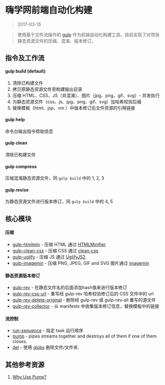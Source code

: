 嗨学网前端自动化构建
===

> 2017-03-15

> 使用基于文件流操作的 [gulp](http://www.gulpjs.com.cn/) 作为前端自动化构建工具。目前实现了对项目静态资源文件的压缩、混淆、版本修订。

## 指令及工作流

#### gulp build (default)

1. 清除已构建文件
2. 拷贝原静态资源文件至构建输出目录
3. 压缩 HTML、CSS、JS（并混淆）、图片（jpg、png、gif、svg）- 并发执行
4. 为静态资源文件（css、js、jpg、png、gif、svg）加哈希校验后缀
5. 替换模板（html、jsp、vm ）中版本修订后文件资源的引用链接

#### gulp help

命令台输出指令帮助信息

#### gulp clean

清除已构建文件

#### gulp compress

压缩混淆静态资源文件，同 `gulp build` 中的 1, 2, 3

#### gulp revise

为静态资源文件进行版本修订，同 `gulp build` 中的 4, 5

## 核心模块

#### 压缩

* [gulp-htmlmin](https://github.com/jonschlinkert/gulp-htmlmin) - 压缩 HTML 通过 [HTMLMinifier](https://github.com/kangax/html-minifier)
* [gulp-clean-css](https://github.com/scniro/gulp-clean-css) - 压缩 CSS 通过 [clean-css](https://github.com/jakubpawlowicz/clean-css)
* [gulp-uglify](https://github.com/terinjokes/gulp-uglify) - 压缩 JS 通过 [UglifyJS2](https://github.com/mishoo/UglifyJS2)
* [gulp-imagemin](https://github.com/sindresorhus/gulp-imagemin) - 压缩 PNG, JPEG, GIF and SVG 图片通过 [imagemin](https://github.com/imagemin/imagemin)

#### 静态资源版本修订

* [gulp-rev](https://github.com/sindresorhus/gulp-rev) - 在静态文件名的后面添加hash值来进行版本修订
* [gulp-rev-css-url](https://github.com/galkinrost/gulp-rev-css-url) - 重写经 gulp-rev 哈希校验修订后的 CSS 文件中的 url
* [gulp-rev-delete-original](https://github.com/nib-health-funds/gulp-rev-delete-original) - 删除经 gulp-rev 或 gulp-rev-all 重写的源文件
* [gulp-rev-collector](https://github.com/shonny-ua/gulp-rev-collector) - 从 manifests 中收集版本修订信息，替换模板中的链接

#### 流控制

* [run-sequence](https://github.com/OverZealous/run-sequence) - 指定 task 运行顺序
* [pump](https://github.com/mafintosh/pump) - pipes streams together and destroys all of them if one of them closes.
* [del](https://github.com/sindresorhus/del) - 使用 [globs](https://github.com/isaacs/node-glob) 删除文件/文件夹.

## 其他参考资源

1. [Why Use Pump?](https://github.com/terinjokes/gulp-uglify/blob/master/docs/why-use-pump/README.md#why-use-pump)
